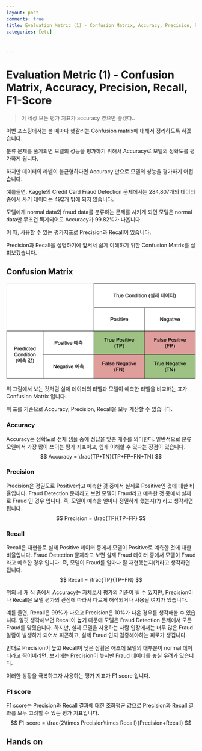 ```yaml
---
layout: post
comments: true
title: Evaluation Metric (1) - Confusion Matrix, Accuracy, Precision, Recall, F1-Score
categories: [etc]


---
```


# Evaluation Metric (1) - Confusion Matrix, Accuracy, Precision, Recall, F1-Score

> 이 세상 모든 평가 지표가 accuracy 였으면 좋겠다..

이번 포스팅에서는 볼 때마다 햇갈리는 Confusion matrix에 대해서 정리하도록 하겠습니다.

분류 문제를 풀게되면 모델의 성능을 평가하기 위해서 Accuracy로 모델의 정확도를 평가하게 됩니다.

하지만 데이터의 라벨이 불균형하다면 Accuracy 만으로 모델의 성능을 평가하기 어렵습니다.

예를들면, Kaggle의 Credit Card Fraud Detection 문제에서는  284,807개의 데이터 중에서 사기 데이터는 492개 밖에 되지 않습니다.

모델에게 normal data와 fraud data를 분류하는 문제를 시키게 되면 모델은 normal data만 무조건 찍게되어도 Accuracy가 99.82%가 나옵니다.

이 때, 사용할 수 있는 평가지표로 Precision과 Recall이 있습니다.

Precision과 Recall을 설명하기에 앞서서 쉽게 이해하기 위한 Confusion Matrix를 살펴보겠습니다.

## Confusion Matrix

<img src="../public/img/confusion_matrix.png" alt="alt text" style="zoom:50%;" />

위 그림에서 보는 것처럼 실제 데이터의 라벨과 모델이 예측한 라벨을 비교하는 표가 Confusion Matrix 입니다.

위 표를 기준으로 Accuracy, Precision, Recall을 모두 계산할 수 있습니다.

### Accuracy

Accuracy는 정확도로 전체 샘플 중에 정답을 맞춘 개수를 의미한다. 일반적으로 분류모델에서 가장 많이 쓰이는 평가 지표이고, 쉽게 이해할 수 있다는 장점이 있습니다.
$$
Accuracy = \frac{TP+TN}{TP+FP+FN+TN}
$$

### Precision

Precision은 정밀도로 Positive라고 예측한 것 중에서 실제로 Positive인 것에 대한 비율입니다. Fraud Detection 문제라고 보면 모델이 Fraud라고 예측한 것 중에서 실제로 Fraud 인 경우 입니다. 즉, 모델이 예측을 얼마나 정밀하게 했는지(?) 라고 생각하면 됩니다.
$$
Precision = \frac{TP}{TP+FP}
$$

### Recall

Recall은 재현율로 실제 Positive 데이터 중에서 모델이 Positive로 예측한 것에 대한 비율입니다. Fraud Detection 문제라고 보면 실제 Fraud 데이터 중에서 모델이 Fraud라고 예측한 경우 입니다. 즉, 모델이 Fraud를 얼마나 잘 재현했는지(?)라고 생각하면 됩니다.
$$
Recall = \frac{TP}{TP+FN}
$$


위의 세 개 식 중에서 Accuracy는 자체로서 평가의 기준이 될 수 있지만, Precision이나 Recall은 모델 평가의 관점에 따라서 다르게 해석되거나 사용될 여지가 있습니다.

예를 들면, Recall은 99%가 나오고 Precision은 10%가 나온 경우를 생각해볼 수 있습니다. 얼핏 생각해보면 Recall이 높기 때문에 모델은 Fraud Detection 문제에서 모든 Fraud를 맞췄습니다. 하지만, 실제 모델을 사용하는 사람 입장에서는 너무 많은 Fraud 알람이 발생하게 되어서 피곤하고, 실제 Fraud 인지 검증해야하는 피로가 생깁니다.

반대로 Precision이 높고 Recall이 낮은 상황은 애초에 모델의 대부분이 normal 데이터라고 찍어버리면, 보기에는 Precision이 높지만 Fraud 데이터를 놓칠 우려가 있습니다.

이러한 상황을 극복하고자 사용하는 평가 지표가 F1 score 입니다.

### F1 score

F1 score는 Precision과 Recall 결과에 대한 조화평균 값으로 Precision과 Recall 결과를 모두 고려할 수 있는 평가 지표입니다.
$$
F1-score = \frac{2\times Precision\times Recall}{Precision+Recall}
$$


## Hands on


